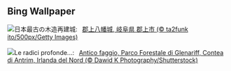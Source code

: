 ## Bing Wallpaper
![](https://www.bing.com/th?id=OHR.GujoHachiman_JA-JP9477689405_UHD.jpg&w=1000)日本最古の木造再建城:&nbsp;&ensp;[郡上八幡城, 岐阜県 郡上市 (© ta2funk ito/500px/Getty Images)](https://www.bing.com/th?id=OHR.GujoHachiman_JA-JP9477689405_UHD.jpg)
<br><br/>
![](https://www.bing.com/th?id=OHR.GlenariffPark_IT-IT4424875545_UHD.jpg&w=1000)Le radici profonde...:&nbsp;&ensp;[Antico faggio, Parco Forestale di Glenariff, Contea di Antrim, Irlanda del Nord (© Dawid K Photography/Shutterstock)](https://www.bing.com/th?id=OHR.GlenariffPark_IT-IT4424875545_UHD.jpg)
<br><br/>
